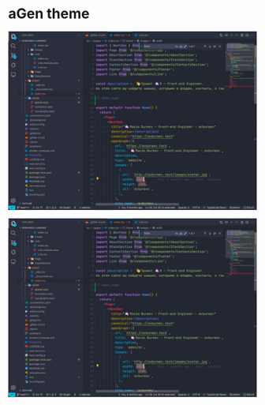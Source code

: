 # aGen theme

![expample-terminal](https://github.com/mvbureev/agen-theme/raw/main/vscode.agen-theme/example.jpg)

![expample-vscode](https://github.com/mvbureev/agen-theme/raw/main/vscode.agen-theme/example.jpg)
